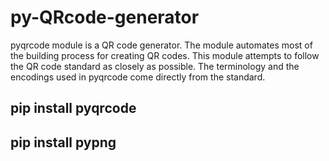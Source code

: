# py-QRcode-generator
pyqrcode module is a QR code generator. The module automates most of the building process for creating QR codes. This module attempts to follow the QR code standard as closely as possible. The terminology and the encodings used in pyqrcode come directly from the standard.

<h2>pip install pyqrcode</h2>
  
<h2>pip install pypng</h2>
